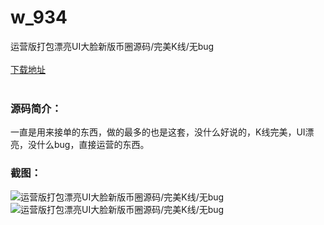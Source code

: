 # w_934
运营版打包漂亮UI大脸新版币圈源码/完美K线/无bug
<br/></br>
[下载地址](https://www.uuid2.com/934.html "下载地址")
<br/></br>
<h3>源码简介：</h3>
<p>一直是用来接单的东西，做的最多的也是这套，没什么好说的，K线完美，UI漂亮，没什么bug，直接运营的东西。<p>
<h3>截图：</h3>
<img src="https://www.uuid2.com/wp-content/uploads/img/202105/229edfc251.jpg" alt="运营版打包漂亮UI大脸新版币圈源码/完美K线/无bug"><img src="https://www.uuid2.com/wp-content/uploads/img/202105/3ac1675464.jpg" alt="运营版打包漂亮UI大脸新版币圈源码/完美K线/无bug">
